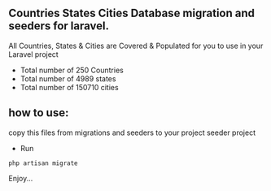 ##  Countries States Cities Database migration and seeders for laravel.


All Countries, States & Cities are Covered & Populated for you to use in your Laravel project
- Total number of 250 Countries
- Total number of 4989 states
- Total number of 150710 cities
## how to use:

copy this files from migrations and seeders to your project seeder project 

- Run
```
php artisan migrate
```

Enjoy...